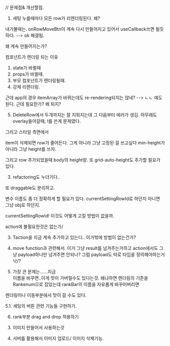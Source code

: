 // 문제점& 개선할점.

1. 세팅 누를때마다 모든 row가 리렌더링된다. 왜?

내가볼때는. onRowMoveBtn이 계속 다시 만들어지고 있어서
useCallback쓰면 될듯 하다. --> ok 해결됨.

왜 계속 만들어지는가?

컴포넌트가 렌더링 되는 이유

1. state가 바뀔때
2. props가 바뀔때.
3. 부모 컴포넌트가 렌더링될때.
4. 강제 리렌더링.

근데 app의 경우 itemArray가 바뀌는데도
re-rendering되지는 않네?
--> ㄴㄴ 얘도 된다. 근데 필요한가? 왜 되지?

5. DeleteRow에서 두개까지는 잘 지워지는데
   그 다음부터 에러가 생김.
   아무래도 overlay들어갈때,
   !를 쓴게 문제였다.

그리고 스타일 측면에서

item이 삭제되면 row가 줄어든다.
그게 아니라 그냥 고정된 걸 쓰고싶다
min-height가 아니라 그냥 height를 쓰자.

그리고 row 추가되었을때
body의 height랑. 또 grid-auto-height도 추가할 필요가 있다.

3. refactoring도 누더기다..

<!-- 일단 settingOverlay 분리하고 -->

또 draggable도 분리하고.

변수 이름도 좀 더 정확하게 할 필요가 있다.
currentSettingRowId로 하던지
아니면 그냥 obj로 하던지.

currentSettingRowId! 이것도
어떻게 고칠 방법이 없을까.

action에 불필요한것은 없는가/

3. Taction을 지금 계속 추가하고 있는디.. 이거밖에
   방법이 없는건가?
4. move function과 관련해서. 이거 그냥
   result를 넘겨주는거하고
   action에서도 그냥 payload하나만 넘겨주면 안되나?
   그럼 payload도 따로 타입을 정의해야하는거낙/?

5. 가장 큰 문제는......지금 \
   이름을 바꾸면..이게 맛이 가버릴수도 있다는것.
   왜냐하면 렌더링의 기준을 Rankenum으로 잡았는데
   rankBar의 이름을 자유롭게 바꾸어버리면

렌더링이나 이동부분에서 맛이 갈 수도 있다.

5.1. 세팅의 버튼 관련 기능들 구현하기.

6. rank부분 drag and drop 적용하기

<!-- 2-1. 리덕스 적용해보기. -->

<!-- 일단 싱글라인부터. 그리고 disaptch는 컨테이너 없이 그냥 적용해보기. -->

<!-- - typescript redux documentation 읽어보기. -->
<!-- - 구체적으로 container라던지. 그 값을 제공해주는게 아니라 짬밥해서 쓰는중. -->
  <!-- 지금 reducer action type 부분에서 에러가 나서 그냥 reducer를 any라고 해두긴 했음. -->
  <!-- 이건 combineReducers를 통해서 해결함. -->
  <!-- - createSlice로도 한번 해보기.  -->

3. 이미지 만들어서 사용하는것

4. 서버를 활용해서 이미지 업로드/ 이미지 삭제기능.
